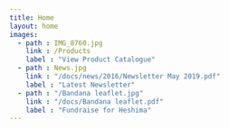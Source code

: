 ```yaml
---
title: Home
layout: home
images:
  - path : IMG_8760.jpg
    link : /Products
    label : "View Product Catalogue"
  - path : News.jpg
    link : "/docs/news/2016/Newsletter May 2019.pdf"
    label : "Latest Newsletter"
  - path : "/Bandana leaflet.jpg"
    link : "/docs/Bandana leaflet.pdf"
    label : "Fundraise for Heshima"
---
```

